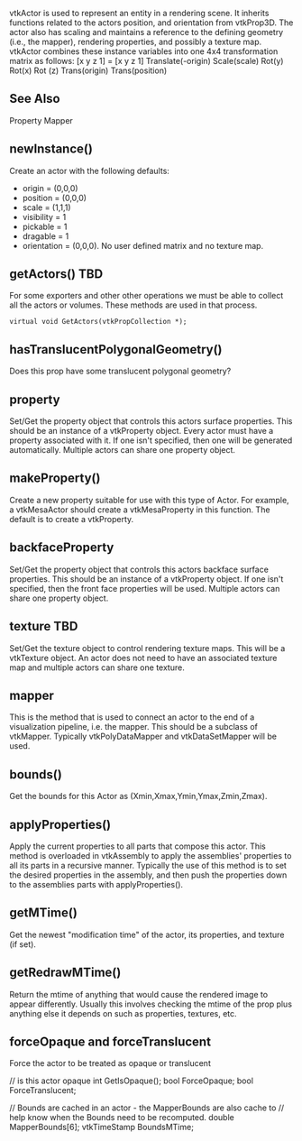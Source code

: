 vtkActor is used to represent an entity in a rendering scene. It inherits
functions related to the actors position, and orientation from
vtkProp3D. The actor also has scaling and maintains a reference to the
defining geometry (i.e., the mapper), rendering properties, and possibly a
texture map. vtkActor combines these instance variables into one 4x4
transformation matrix as follows: [x y z 1] = [x y z 1] Translate(-origin)
Scale(scale) Rot(y) Rot(x) Rot (z) Trans(origin) Trans(position)

## See Also

Property Mapper

## newInstance()

Create an actor with the following defaults:
- origin = (0,0,0)
- position = (0,0,0)
- scale = (1,1,1)
- visibility = 1
- pickable = 1
- dragable = 1
- orientation = (0,0,0).
No user defined matrix and no texture map.

## getActors() TBD

For some exporters and other other operations we must be
able to collect all the actors or volumes. These methods
are used in that process.

```
virtual void GetActors(vtkPropCollection *);
```

## hasTranslucentPolygonalGeometry()

Does this prop have some translucent polygonal geometry?

## property

Set/Get the property object that controls this actors surface
properties. This should be an instance of a vtkProperty object. Every
actor must have a property associated with it. If one isn't specified,
then one will be generated automatically. Multiple actors can share one
property object.

## makeProperty()

Create a new property suitable for use with this type of Actor.
For example, a vtkMesaActor should create a vtkMesaProperty
in this function. The default is to create a vtkProperty.

## backfaceProperty

Set/Get the property object that controls this actors backface surface
properties. This should be an instance of a vtkProperty object. If one
isn't specified, then the front face properties will be used. Multiple
actors can share one property object.

## texture TBD

Set/Get the texture object to control rendering texture maps. This will
be a vtkTexture object. An actor does not need to have an associated
texture map and multiple actors can share one texture.

## mapper

This is the method that is used to connect an actor to the end of a
visualization pipeline, i.e. the mapper. This should be a subclass
of vtkMapper. Typically vtkPolyDataMapper and vtkDataSetMapper will
be used.

## bounds()

Get the bounds for this Actor as (Xmin,Xmax,Ymin,Ymax,Zmin,Zmax).

## applyProperties()

Apply the current properties to all parts that compose this actor.
This method is overloaded in vtkAssembly to apply the assemblies'
properties to all its parts in a recursive manner. Typically the
use of this method is to set the desired properties in the assembly,
and then push the properties down to the assemblies parts with
applyProperties().

## getMTime()

Get the newest "modification time" of the actor, its properties, and texture (if set).

## getRedrawMTime()

Return the mtime of anything that would cause the rendered image to
appear differently. Usually this involves checking the mtime of the
prop plus anything else it depends on such as properties, textures,
etc.

## forceOpaque and forceTranslucent

Force the actor to be treated as opaque or translucent


  // is this actor opaque
  int GetIsOpaque();
  bool ForceOpaque;
  bool ForceTranslucent;

  // Bounds are cached in an actor - the MapperBounds are also cache to
  // help know when the Bounds need to be recomputed.
  double MapperBounds[6];
  vtkTimeStamp BoundsMTime;
